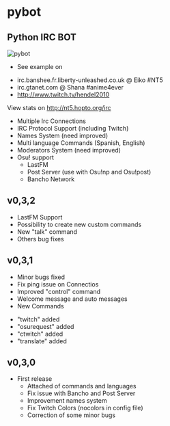 pybot
=====

Python IRC BOT
-------------------

![pybot](https://cloud.githubusercontent.com/assets/7063644/2620579/d7c100ac-bc40-11e3-9754-b3ac5d96a76f.png)

* See example on
 - irc.banshee.fr.liberty-unleashed.co.uk @ Eiko #NT5
 - irc.gtanet.com @ Shana #anime4ever
 - http://www.twitch.tv/hendel2010

View stats on http://nt5.hopto.org/irc

* Multiple Irc Connections
* IRC Protocol Support (including Twitch)
* Names System (need improved)
* Multi language Commands (Spanish, English)
* Moderators System (need improved)
* Osu! support
  - LastFM
  - Post Server (use with Osu!np and Osu!post)
  - Bancho Network

v0,3,2
-------------------
* LastFM Support
* Possibility to create new custom commands
* New "talk" command
* Others bug fixes

v0,3,1
-------------------
* Minor bugs fixed
* Fix ping issue on Connectios
* Improved "control" command
* Welcome message and auto messages
* New Commands
 - "twitch" added
 - "osurequest" added
 - "ctwitch" added
 - "translate" added

v0,3,0
-------------------
* First release
  - Attached of commands and languages
  - Fix issue with Bancho and Post Server
  - Improvement names system
  - Fix Twitch Colors (nocolors in config file)
  - Correction of some minor bugs
